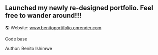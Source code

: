 ## Launched my newly re-designed portfolio. Feel free to wander around!!!
🌎 Website: www.benitoportifolio.onrender.com

Code base

Author: Benito Ishimwe
